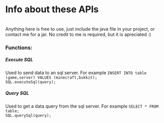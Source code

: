 <h1>Info about these APIs</h1>
<br>
Anything here is free to use, just include the java file in your project, or contact me for a jar. No credit to me is required, but it is apreciated :)
<br>
<h3>Functions:</h3>
<h5>Execute SQL</h5>
Used to send data to an sql server. For example <code>INSERT INTO table (game,server) VALUES (minecraft,bukkit);</code><br>
<code>SQL.executeSql(query);</code>
<h5>Query SQL</h5>
Used to get a data query from the sql server. For example <code>SELECT * FROM table;</code><br>
<code>SQL.querySql(query);</code>
